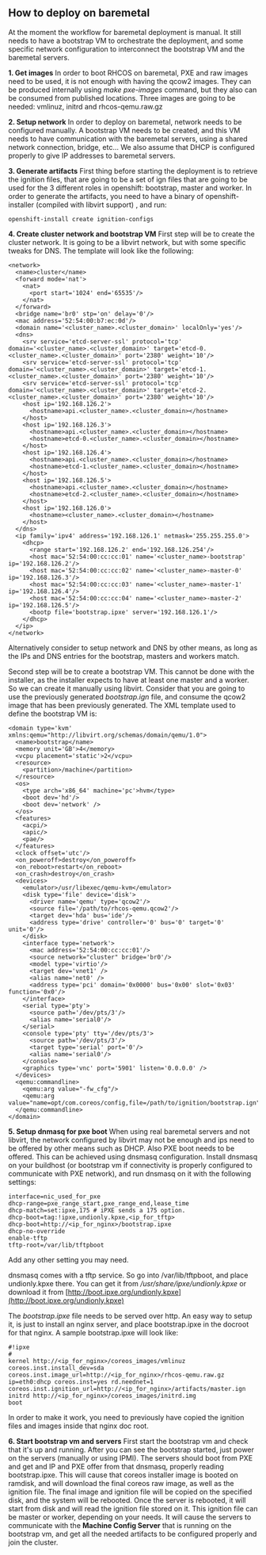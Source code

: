 ﻿## How to deploy on baremetal
At the moment the workflow for baremetal deployment is manual. It still needs to have a bootstrap VM to orchestrate the deployment, and some specific network configuration to interconnect the bootstrap VM and the baremetal servers.

**1. Get images**
In order to boot RHCOS on baremetal, PXE and raw images need to be used, it is not enough with having the qcow2 images. They can be produced internally using *make pxe-images* command, but they also can be consumed from published locations. Three images are going to be needed: vmlinuz, initrd and rhcos-qemu.raw.gz

**2. Setup network**
In order to deploy on baremetal, network needs to be configured manually. A bootstrap VM needs to be created, and this VM needs to have communication with the baremetal servers, using a shared network connection, bridge, etc...
We also assume that DHCP is configured properly to give IP addresses to baremetal servers.

**3. Generate artifacts**
First thing before starting the deployment is to retrieve the ignition files, that are going to be a set of ign files that are going to be used for the 3 different roles in openshift: bootstrap, master and worker.
In order to generate the artifacts, you need to have a binary of openshift-installer (compiled with libvirt support) , and run:

    openshift-install create ignition-configs

**4. Create cluster network and bootstrap VM**
First step will be to create the cluster network. It is going to be a libvirt network, but with some specific tweaks for DNS. The template will look like the following:

	<network>
	  <name>cluster</name>
	  <forward mode='nat'>
	    <nat>
	      <port start='1024' end='65535'/>
	    </nat>
	  </forward>
	  <bridge name='br0' stp='on' delay='0'/>
	  <mac address='52:54:00:b7:ec:0d'/>
	  <domain name='<cluster_name>.<cluster_domain>' localOnly='yes'/>
	  <dns>
	    <srv service='etcd-server-ssl' protocol='tcp' domain='<cluster_name>.<cluster_domain>' target='etcd-0.<cluster_name>.<cluster_domain>' port='2380' weight='10'/>
	    <srv service='etcd-server-ssl' protocol='tcp' domain='<cluster_name>.<cluster_domain>' target='etcd-1.<cluster_name>.<cluster_domain>' port='2380' weight='10'/>
	    <srv service='etcd-server-ssl' protocol='tcp' domain='<cluster_name>.<cluster_domain>' target='etcd-2.<cluster_name>.<cluster_domain>' port='2380' weight='10'/>
	    <host ip='192.168.126.2'>
	      <hostname>api.<cluster_name>.<cluster_domain></hostname>
	    </host>
	    <host ip='192.168.126.3'>
	      <hostname>api.<cluster_name>.<cluster_domain></hostname>
	      <hostname>etcd-0.<cluster_name>.<cluster_domain></hostname>
	    </host>
	    <host ip='192.168.126.4'>
	      <hostname>api.<cluster_name>.<cluster_domain></hostname>
	      <hostname>etcd-1.<cluster_name>.<cluster_domain></hostname>
	    </host>
	    <host ip='192.168.126.5'>
	      <hostname>api.<cluster_name>.<cluster_domain></hostname>
	      <hostname>etcd-2.<cluster_name>.<cluster_domain></hostname>
	    </host>
	    <host ip='192.168.126.0'>
	      <hostname><cluster_name>.<cluster_domain></hostname>
	    </host>
	  </dns>
	  <ip family='ipv4' address='192.168.126.1' netmask='255.255.255.0'>
	    <dhcp>
	      <range start='192.168.126.2' end='192.168.126.254'/>
	      <host mac='52:54:00:cc:cc:01' name='<cluster_name>-bootstrap' ip='192.168.126.2'/>
	      <host mac='52:54:00:cc:cc:02' name='<cluster_name>-master-0' ip='192.168.126.3'/>
	      <host mac='52:54:00:cc:cc:03' name='<cluster_name>-master-1' ip='192.168.126.4'/>
	      <host mac='52:54:00:cc:cc:04' name='<cluster_name>-master-2' ip='192.168.126.5'/>
	      <bootp file='bootstrap.ipxe' server='192.168.126.1'/>
	    </dhcp>
	  </ip>
	</network>
Alternatively consider to setup network and DNS by other means, as long as the IPs and DNS entries for the bootstrap, masters and workers match.

Second step will be to create a bootstrap VM. This cannot be done with the installer, as the installer expects to have at least one master and a worker. So we can create it manually using libvirt. Consider that you are going to use the previously generated *bootstrap.ign* file, and consume the qcow2 image that has been previously generated. The XML template used to define the bootstrap VM is:

	<domain type='kvm' xmlns:qemu="http://libvirt.org/schemas/domain/qemu/1.0">
	  <name>bootstrap</name>
	  <memory unit='GB'>4</memory>
	  <vcpu placement='static'>2</vcpu>
	  <resource>
	    <partition>/machine</partition>
	  </resource>
	  <os>
	    <type arch='x86_64' machine='pc'>hvm</type>
	    <boot dev='hd'/>
	    <boot dev='network' />
	  </os>
	  <features>
	    <acpi/>
	    <apic/>
	    <pae/>
	  </features>
	  <clock offset='utc'/>
	  <on_poweroff>destroy</on_poweroff>
	  <on_reboot>restart</on_reboot>
	  <on_crash>destroy</on_crash>
	  <devices>
	    <emulator>/usr/libexec/qemu-kvm</emulator>
	    <disk type='file' device='disk'>
	      <driver name='qemu' type='qcow2'/>
	      <source file='/path/to/rhcos-qemu.qcow2'/>
	      <target dev='hda' bus='ide'/>
	      <address type='drive' controller='0' bus='0' target='0' unit='0'/>
	    </disk>
	    <interface type='network'>
	      <mac address='52:54:00:cc:cc:01'/>
	      <source network="cluster" bridge='br0'/>
	      <model type='virtio'/>
	      <target dev='vnet1' />
	      <alias name='net0' />
	      <address type='pci' domain='0x0000' bus='0x00' slot='0x03' function='0x0'/>
	    </interface>
	    <serial type='pty'>
	      <source path='/dev/pts/3'/>
	      <alias name='serial0'/>
	    </serial>
	    <console type='pty' tty='/dev/pts/3'>
	      <source path='/dev/pts/3'/>
	      <target type='serial' port='0'/>
	      <alias name='serial0'/>
	    </console>
	    <graphics type='vnc' port='5901' listen='0.0.0.0' />
	  </devices>
	  <qemu:commandline>
	    <qemu:arg value="-fw_cfg"/>
	    <qemu:arg value="name=opt/com.coreos/config,file=/path/to/ignition/bootstrap.ign"/>
	  </qemu:commandline>
	</domain>

**5. Setup dnmasq for pxe boot**
When using real baremetal servers and not libvirt, the network configured by libvirt may not be enough and ips need to be offered by other means such as DHCP. Also PXE boot needs to be offered. This can be achieved using dnsmasq configuration. Install dnsmasq on your buildhost (or bootstrap vm if connectivity is properly configured to communicate with PXE network), and run dnsmasq on it with the following settings:

    interface=nic_used_for_pxe
    dhcp-range=pxe_range_start,pxe_range_end,lease_time
    dhcp-match=set:ipxe,175 # iPXE sends a 175 option.
    dhcp-boot=tag:!ipxe,undionly.kpxe,<ip_for_tftp>
    dhcp-boot=http://<ip_for_nginx>/bootstrap.ipxe
    dhcp-no-override
    enable-tftp
    tftp-root=/var/lib/tftpboot
   Add any other setting you may need.

   dnsmasq comes with a tftp service. So go into /var/lib/tftpboot, and place undionly.kpxe there. You can get it from */usr/share/ipxe/undionly.kpxe* or download it from [http://boot.ipxe.org/undionly.kpxe](http://boot.ipxe.org/undionly.kpxe)

   The *bootstrap.ipxe* file needs to be served over http. An easy way to setup it, is just to install an nginx server, and place bootstrap.ipxe in the docroot for that nginx. A sample bootstrap.ipxe will look like:

	#!ipxe
	#
	kernel http://<ip_for_nginx>/coreos_images/vmlinuz coreos.inst.install_dev=sda coreos.inst.image_url=http://<ip_for_nginx>/rhcos-qemu.raw.gz ip=eth0:dhcp coreos.inst=yes rd.neednet=1 coreos.inst.ignition_url=http://<ip_for_nginx>/artifacts/master.ign
	initrd http://<ip_for_nginx>/coreos_images/initrd.img
	boot

In order to make it work, you need to previously have copied the ignition files and images inside that nginx doc root.

**6. Start bootstrap vm and servers**
First start the bootstrap vm and check that it's up and running. After you can see the bootstrap started, just power on the servers (manually or using IPMI). The servers should boot from PXE and get and IP and PXE offer from that dnsmasq, properly reading bootstrap.ipxe.
This will cause that coreos installer image is booted on ramdisk, and will download the final coreos raw image, as well as the ignition file. The final image and ignition file will be copied on the specified disk, and the system will be rebooted.
Once the server is rebooted, it will start from disk and will read the ignition file stored on it. This ignition file can be master or worker, depending on your needs. It will cause the servers to communicate with the **Machine Config Server** that is running on the bootstrap vm, and get all the needed artifacts to be configured properly and join the cluster.
